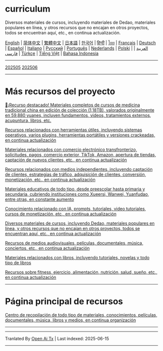 # curriculum

Diversos materiales de cursos, incluyendo materiales de Dedao, materiales populares en línea, y otros recursos que no encajan en otros proyectos, todos se encuentran aquí, etc., en continua actualización.


[English](https://openaitx.github.io/view.html?user=mswnlz&project=curriculum&lang=en) | [简体中文](https://openaitx.github.io/view.html?user=mswnlz&project=curriculum&lang=zh-CN) | [繁體中文](https://openaitx.github.io/view.html?user=mswnlz&project=curriculum&lang=zh-TW) | [日本語](https://openaitx.github.io/view.html?user=mswnlz&project=curriculum&lang=ja) | [한국어](https://openaitx.github.io/view.html?user=mswnlz&project=curriculum&lang=ko) | [हिन्दी](https://openaitx.github.io/view.html?user=mswnlz&project=curriculum&lang=hi) | [ไทย](https://openaitx.github.io/view.html?user=mswnlz&project=curriculum&lang=th) | [Français](https://openaitx.github.io/view.html?user=mswnlz&project=curriculum&lang=fr) | [Deutsch](https://openaitx.github.io/view.html?user=mswnlz&project=curriculum&lang=de) | [Español](https://openaitx.github.io/view.html?user=mswnlz&project=curriculum&lang=es) | [Italiano](https://openaitx.github.io/view.html?user=mswnlz&project=curriculum&lang=it) | [Русский](https://openaitx.github.io/view.html?user=mswnlz&project=curriculum&lang=ru) | [Português](https://openaitx.github.io/view.html?user=mswnlz&project=curriculum&lang=pt) | [Nederlands](https://openaitx.github.io/view.html?user=mswnlz&project=curriculum&lang=nl) | [Polski](https://openaitx.github.io/view.html?user=mswnlz&project=curriculum&lang=pl) | [العربية](https://openaitx.github.io/view.html?user=mswnlz&project=curriculum&lang=ar) | [فارسی](https://openaitx.github.io/view.html?user=mswnlz&project=curriculum&lang=fa) | [Türkçe](https://openaitx.github.io/view.html?user=mswnlz&project=curriculum&lang=tr) | [Tiếng Việt](https://openaitx.github.io/view.html?user=mswnlz&project=curriculum&lang=vi) | [Bahasa Indonesia](https://openaitx.github.io/view.html?user=mswnlz&project=curriculum&lang=id)


-------------------

[202505](https://raw.githubusercontent.com/mswnlz/curriculum/main/202505.md)
[202506](https://raw.githubusercontent.com/mswnlz/curriculum/main/202506.md)

---------------
# Más recursos del proyecto

[🎁¡Recurso destacado! Materiales completos de cursos de medicina tradicional china en edición de colección (1,18TB), valorados originalmente en 59,880 yuanes, incluyen fundamentos, videos, tratamientos externos, acupuntura, libros, etc.](https://github.com/mswnlz/chinese-traditional)

[Recursos relacionados con herramientas útiles, incluyendo sistemas operativos, varios plugins, herramientas portátiles y versiones crackeadas, en continua actualización](https://github.com/mswnlz/tools)

[Materiales relacionados con comercio electrónico transfronterizo, solicitudes, pagos, comercio exterior, TikTok, Amazon, apertura de tiendas, captación de nuevos clientes, etc., en continua actualización](https://github.com/mswnlz/cross-border)

[Recursos relacionados con medios independientes, incluyendo captación de clientes, estrategias de tráfico, adquisición de clientes, conversión, monetización, etc., en continua actualización](https://github.com/mswnlz/self-media)

[Materiales educativos de todo tipo, desde preescolar hasta primaria y secundaria, cubriendo instituciones como Xueersi, Wanwei, Yuanfudao, entre otras, en constante aumento](https://github.com/mswnlz/edu-knowlege)

[Conocimiento relacionado con IA, prompts, tutoriales, video tutoriales, cursos de monetización, etc., en continua actualización](https://github.com/mswnlz/AIknowledge)

[Diversos materiales de cursos, incluyendo Dedao, materiales populares en línea, y otros recursos que no encajan en otros proyectos, todos se encuentran aquí, etc., en continua actualización](https://github.com/mswnlz/curriculum)

[Recursos de medios audiovisuales, películas, documentales, música, conciertos, etc., en continua actualización](https://github.com/mswnlz/movies)

[Materiales relacionados con libros, incluyendo tutoriales, novelas y todo tipo de libros](https://github.com/mswnlz/book)

[Recursos sobre fitness, ejercicio, alimentación, nutrición, salud, sueño, etc., en continua actualización](https://github.com/mswnlz/healthy)

---------------

# Página principal de recursos
[Centro de recopilación de todo tipo de materiales, conocimientos, películas, documentales, música, libros y medios, en continua organización](https://github.com/mswnlz)

---------------

---

Tranlated By [Open Ai Tx](https://github.com/OpenAiTx/OpenAiTx) | Last indexed: 2025-06-15

---